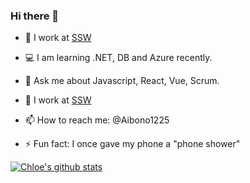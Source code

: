 ### Hi there 👋

- 🌱 I work at [SSW](https://www.ssw.com.au/)

- 💻 I am learning .NET, DB and Azure recently.

- 💬 Ask me about Javascript, React, Vue, Scrum.

- 🔭 I work at [SSW](https://www.ssw.com.au/people/chloe-lin)

- 📫 How to reach me: @Aibono1225

- ⚡ Fun fact: I once gave my phone a "phone shower"


[![Chloe's github stats](https://github-readme-stats.vercel.app/api?username=Aibono1225&theme=dark)](https://github.com/{{USERNAME}}/github-readme-stats)

